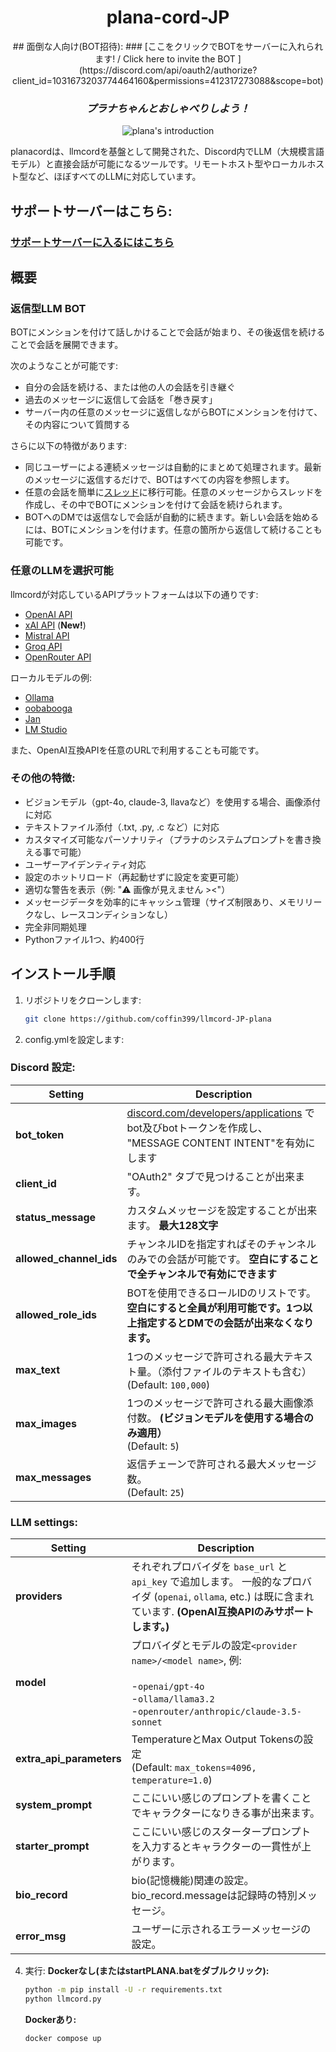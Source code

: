 <h1 align="center">
  plana-cord-JP
</h1>

<p align="center">
## 面倒な人向け(BOT招待):
### [ここをクリックでBOTをサーバーに入れられます! / Click here to invite the BOT ](https://discord.com/api/oauth2/authorize?client_id=1031673203774464160&permissions=412317273088&scope=bot)
</p>

<h3 align="center"><i>
  プラナちゃんとおしゃべりしよう！
</i></h3>

<p align="center">
  <img src="https://i.imgur.com/4muvYWH.gif" alt="plana's introduction">
</p>

planacordは、llmcordを基盤として開発された、Discord内でLLM（大規模言語モデル）と直接会話が可能になるツールです。リモートホスト型やローカルホスト型など、ほぼすべてのLLMに対応しています。

## サポートサーバーはこちら:
### [サポートサーバーに入るにはこちら](https://discord.gg/SjuWKtwNAG)
## 概要

### 返信型LLM BOT
BOTにメンションを付けて話しかけることで会話が始まり、その後返信を続けることで会話を展開できます。

次のようなことが可能です:
- 自分の会話を続ける、または他の人の会話を引き継ぐ
- 過去のメッセージに返信して会話を「巻き戻す」
- サーバー内の任意のメッセージに返信しながらBOTにメンションを付けて、その内容について質問する

さらに以下の特徴があります:
- 同じユーザーによる連続メッセージは自動的にまとめて処理されます。最新のメッセージに返信するだけで、BOTはすべての内容を参照します。
- 任意の会話を簡単に[スレッド](https://support.discord.com/hc/ja/articles/4403205878423-Threads-FAQ)に移行可能。任意のメッセージからスレッドを作成し、その中でBOTにメンションを付けて会話を続けられます。
- BOTへのDMでは返信なしで会話が自動的に続きます。新しい会話を始めるには、BOTにメンションを付けます。任意の箇所から返信して続けることも可能です。

### 任意のLLMを選択可能
llmcordが対応しているAPIプラットフォームは以下の通りです:
- [OpenAI API](https://platform.openai.com/docs/models)
- [xAI API](https://docs.x.ai/docs#models) (**New!**)
- [Mistral API](https://docs.mistral.ai/platform/endpoints)
- [Groq API](https://console.groq.com/docs/models)
- [OpenRouter API](https://openrouter.ai/docs/models)

ローカルモデルの例:
- [Ollama](https://ollama.com)
- [oobabooga](https://github.com/oobabooga/text-generation-webui)
- [Jan](https://jan.ai)
- [LM Studio](https://lmstudio.ai)

また、OpenAI互換APIを任意のURLで利用することも可能です。


### その他の特徴:
- ビジョンモデル（gpt-4o, claude-3, llavaなど）を使用する場合、画像添付に対応
- テキストファイル添付（.txt, .py, .c など）に対応
- カスタマイズ可能なパーソナリティ（プラナのシステムプロンプトを書き換える事で可能）
- ユーザーアイデンティティ対応
- 設定のホットリロード（再起動せずに設定を変更可能）
- 適切な警告を表示（例: "⚠️ 画像が見えません ><"）
- メッセージデータを効率的にキャッシュ管理（サイズ制限あり、メモリリークなし、レースコンディションなし）
- 完全非同期処理
- Pythonファイル1つ、約400行

## インストール手順

1. リポジトリをクローンします:
   ```bash
   git clone https://github.com/coffin399/llmcord-JP-plana
   ```

2. config.ymlを設定します:

### Discord 設定:

| Setting                 | Description                                                                                                                           |
|-------------------------|---------------------------------------------------------------------------------------------------------------------------------------|
| **bot_token**           | [discord.com/developers/applications](https://discord.com/developers/applications) でbot及びbotトークンを作成し、 "MESSAGE CONTENT INTENT"を有効にします |
| **client_id**           | "OAuth2" タブで見つけることが出来ます。                                                                                                              |
| **status_message**      | カスタムメッセージを設定することが出来ます。 **最大128文字**                                                                                                    |
| **allowed_channel_ids** | チャンネルIDを指定すればそのチャンネルのみでの会話が可能です。 **空白にすることで全チャンネルで有効にできます**                                                                           |
| **allowed_role_ids**    | BOTを使用できるロールIDのリストです。 **空白にすると全員が利用可能です。1つ以上指定するとDMでの会話が出来なくなります。**                                                                   |
| **max_text**            | 1つのメッセージで許可される最大テキスト量。（添付ファイルのテキストも含む） <br />(Default: `100,000`)                                                                     |
| **max_images**          | 1つのメッセージで許可される最大画像添付数。 **(ビジョンモデルを使用する場合のみ適用）**<br />(Default: `5`)                                                                   |
| **max_messages**        | 返信チェーンで許可される最大メッセージ数。<br />(Default: `25`)                                                                                            |

### LLM settings:

| Setting                  | Description                                                                                                                                       |
|--------------------------|---------------------------------------------------------------------------------------------------------------------------------------------------|
| **providers**            | それぞれプロバイダを `base_url` と `api_key` で追加します。 一般的なプロバイダ (`openai`, `ollama`, etc.) は既に含まれています. **(OpenAI互換APIのみサポートします。)**                            |
| **model**                | プロバイダとモデルの設定`<provider name>/<model name>`, 例:<br /><br />-`openai/gpt-4o`<br />-`ollama/llama3.2`<br />-`openrouter/anthropic/claude-3.5-sonnet` |
| **extra_api_parameters** | TemperatureとMax Output Tokensの設定 <br />(Default: `max_tokens=4096, temperature=1.0`)                                                              |
| **system_prompt**        | ここにいい感じのプロンプトを書くことでキャラクターになりきる事が出来ます。                                                                                                             |
| **starter_prompt**       | ここにいい感じのスタータープロンプトを入力するとキャラクターの一貫性が上がります。                                                                                                         |
| **bio_record**           | bio(記憶機能)関連の設定。bio_record.messageは記録時の特別メッセージ。                                                                                                    |
| **error_msg**            | ユーザーに示されるエラーメッセージの設定。                                                                                                                             |


4. 実行:
   **Dockerなし(またはstartPLANA.batをダブルクリック):**
   ```bash
   python -m pip install -U -r requirements.txt
   python llmcord.py
   ```
   
   **Dockerあり:**
   ```bash
   docker compose up
   ```
